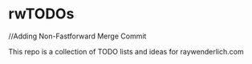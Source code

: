 # rwTODOs








//Adding Non-Fastforward Merge Commit

This repo is a collection of TODO lists and ideas for raywenderlich.com
